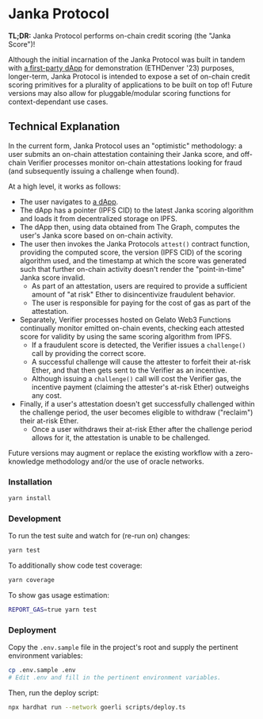 # Janka Protocol

**TL;DR:** Janka Protocol performs on-chain credit scoring (the "Janka Score")!

Although the initial incarnation of the Janka Protocol was built in tandem with [a first-party dApp](https://janka.mckamyk.io/) for demonstration (ETHDenver '23) purposes, longer-term, Janka Protocol is intended to expose a set of on-chain credit scoring primitives for a plurality of applications to be built on top of! Future versions may also allow for pluggable/modular scoring functions for context-dependant use cases.

## Technical Explanation

In the current form, Janka Protocol uses an "optimistic" methodology: a user submits an on-chain attestation containing their Janka score, and off-chain Verifier processes monitor on-chain attestations looking for fraud (and subsequently issuing a challenge when found).

At a high level, it works as follows:

- The user navigates to [a dApp](https://janka.mckamyk.io/).
- The dApp has a pointer (IPFS CID) to the latest Janka scoring algorithm and loads it from decentralized storage on IPFS.
- The dApp then, using data obtained from The Graph, computes the user's Janka score based on on-chain activity.
- The user then invokes the Janka Protocols `attest()` contract function, providing the computed score, the version (IPFS CID) of the scoring algorithm used, and the timestamp at which the score was generated such that further on-chain activity doesn't render the "point-in-time" Janka score invalid.
  - As part of an attestation, users are required to provide a sufficient amount of "at risk" Ether to disincentivize fraudulent behavior.
  - The user is responsible for paying for the cost of gas as part of the attestation.
- Separately, Verifier processes hosted on Gelato Web3 Functions continually monitor emitted on-chain events, checking each attested score for validity by using the same scoring algorithm from IPFS.
  - If a fraudulent score is detected, the Verifier issues a `challenge()` call by providing the correct score.
  - A successful challenge will cause the attester to forfeit their at-risk Ether, and that then gets sent to the Verifier as an incentive.
  - Although issuing a `challenge()` call will cost the Verifier gas, the incentive payment (claiming the attester's at-risk Ether) outweighs any cost.
- Finally, if a user's attestation doesn't get successfully challenged within the challenge period, the user becomes eligible to withdraw ("reclaim") their at-risk Ether.
  - Once a user withdraws their at-risk Ether after the challenge period allows for it, the attestation is unable to be challenged.

Future versions may augment or replace the existing workflow with a zero-knowledge methodology and/or the use of oracle networks.

### Installation

```sh
yarn install
```

### Development

To run the test suite and watch for (re-run on) changes:

```sh
yarn test
```

To additionally show code test coverage:

```sh
yarn coverage
```

To show gas usage estimation:

```sh
REPORT_GAS=true yarn test
```

### Deployment

Copy the `.env.sample` file in the project's root and supply the pertinent environment variables:

```sh
cp .env.sample .env
# Edit .env and fill in the pertinent environment variables.
```

Then, run the deploy script:

```sh
npx hardhat run --network goerli scripts/deploy.ts
```

